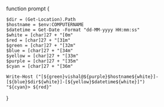 function prompt {

    $dir = (Get-Location).Path
    $hostname = $env:COMPUTERNAME
    $datetime = Get-Date -Format "dd-MM-yyyy HH:mm:ss"
    $white = [char]27 + "[0m"
    $red = [char]27 + "[31m"
    $green = [char]27 + "[32m"
    $blue = [char]27 + "[34m"
    $yellow = [char]27 + "[33m"
    $purple = [char]27 + "[35m"
    $cyan = [char]27 + "[36m"
    
    Write-Host ("[${green}vishal@${purple}$hostname${white}]-[${blue}$dir${white}]-[${yellow}$datetime${white}]")
    "${cyan}> ${red}"
    
}
